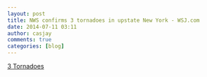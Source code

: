 ```yaml
---
layout: post
title: NWS confirms 3 tornadoes in upstate New York - WSJ.com
date: 2014-07-11 03:11
author: casjay
comments: true
categories: [blog]
---
```


[3 Tornadoes](http://online.wsj.com/article/AP53fcb9528cab46658f77a3dd35211312.html)
